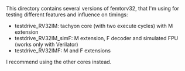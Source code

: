 This directory contains several versions of femtorv32, that I'm using
for testing different features and influence on timings:
- testdrive_RV32IM:      tachyon core (with two execute cycles) with M extension
- testdrive_RV32IM_simF: M extension, F decoder and simulated FPU (works only with Verilator)
- testdrive_RV32IMF:     M and F extensions

I recommend using the other cores instead.
